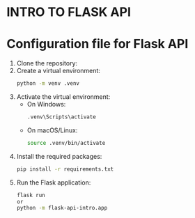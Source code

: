# INTRO TO FLASK API

# Configuration file for Flask API
1. Clone the repository:
2. Create a virtual environment:
   ```bash
   python -m venv .venv
   ```
3. Activate the virtual environment:
   - On Windows:
     ```bash
     .venv\Scripts\activate
     ```
   - On macOS/Linux:
     ```bash
     source .venv/bin/activate
     ```
4. Install the required packages:
   ```bash
   pip install -r requirements.txt
   ```
5. Run the Flask application:
   ```bash
   flask run
   or
   python -m flask-api-intro.app
   ```